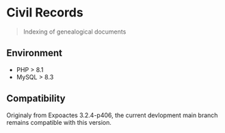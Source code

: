 # Civil Records

>
> Indexing of genealogical documents
>

## Environment

* PHP > 8.1
* MySQL > 8.3

## Compatibility

Originaly from Expoactes 3.2.4-p406, the current devlopment main branch remains compatible with this version.
